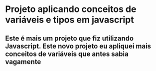 # Projeto aplicando conceitos de variáveis e tipos em javascript

## Este é mais um projeto que fiz utilizando Javascript. Este novo projeto eu apliquei mais conceitos de variáveis que antes sabia vagamente
